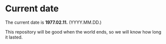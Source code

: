 # Current date

The current date is **1977.02.11.** (YYYY.MM.DD.)

This repository will be good when the world ends, so we will know how long it lasted.